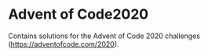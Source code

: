 # Advent of Code2020
Contains solutions for the Advent of Code 2020 challenges (https://adventofcode.com/2020).

